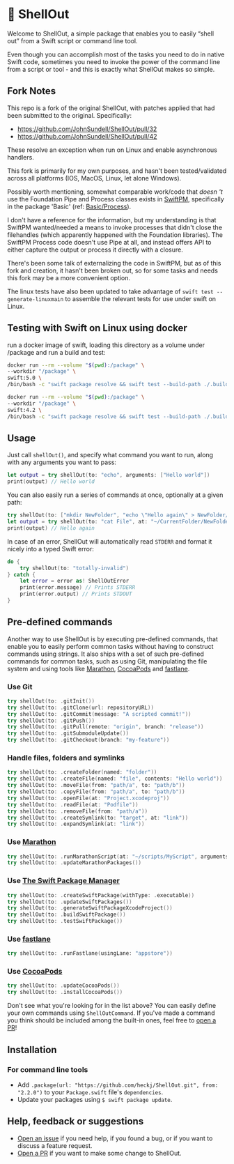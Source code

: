 
# 🐚 ShellOut

Welcome to ShellOut, a simple package that enables you to easily “shell out” from a Swift script or command line tool.

Even though you can accomplish most of the tasks you need to do in native Swift code, sometimes you need to invoke the power of the command line from a script or tool - and this is exactly what ShellOut makes so simple.

## Fork Notes

This repo is a fork of the original ShellOut, with patches applied that had been submitted to the original.
Specifically:

- <https://github.com/JohnSundell/ShellOut/pull/32>
- <https://github.com/JohnSundell/ShellOut/pull/42>

These resolve an exception when run on Linux and enable asynchronous handlers.

This fork is primarily for my own purposes, and hasn't been tested/validated across all platforms (IOS, MacOS, Linux, let alone Windows).

Possibly worth mentioning, somewhat comparable work/code that *doesn 't* use the
Foundation Pipe and Process classes exists in [SwiftPM](https://github.com/apple/swift-package-manager),
specifically in the package 'Basic'
(ref: [Basic/Process](https://github.com/apple/swift-package-manager/blob/master/Sources/Basic/Process.swift)).

I don't have a reference for the information, but my understanding is that SwiftPM wanted/needed a means to
invoke processes that didn't close the filehandles (which apparently happened with the Foundation libraries).
The SwiftPM Process code doesn't use Pipe at all, and instead offers API to either capture the output or
process it directly with a closure.

There's been some talk of externalizing the code in SwiftPM, but as of this fork and creation, it hasn't been
broken out, so for some tasks and needs this fork may be a more convenient option.

The linux tests have also been updated to take advantage of `swift test --generate-linuxmain` to assemble the
relevant tests for use under swift on Linux.

## Testing with Swift on Linux using docker

run a docker image of swift, loading this directory as a volume under /package and run a build and test:

```bash
docker run --rm --volume "$(pwd):/package" \
--workdir "/package" \
swift:5.0 \
/bin/bash -c "swift package resolve && swift test --build-path ./.build/linux"
```

```bash
docker run --rm --volume "$(pwd):/package" \
--workdir "/package" \
swift:4.2 \
/bin/bash -c "swift package resolve && swift test --build-path ./.build/linux"
```

## Usage

Just call `shellOut()`, and specify what command you want to run, along with any arguments you want to pass:

```swift
let output = try shellOut(to: "echo", arguments: ["Hello world"])
print(output) // Hello world
```

You can also easily run a series of commands at once, optionally at a given path:

```swift
try shellOut(to: ["mkdir NewFolder", "echo \"Hello again\" > NewFolder/File"], at: "~/CurrentFolder")
let output = try shellOut(to: "cat File", at: "~/CurrentFolder/NewFolder")
print(output) // Hello again
```

In case of an error, ShellOut will automatically read `STDERR` and format it nicely into a typed Swift error:

```swift
do {
    try shellOut(to: "totally-invalid")
} catch {
    let error = error as! ShellOutError
    print(error.message) // Prints STDERR
    print(error.output) // Prints STDOUT
}
```

## Pre-defined commands

Another way to use ShellOut is by executing pre-defined commands, that enable you to easily perform common tasks without having to construct commands using strings. It also ships with a set of such pre-defined commands for common tasks, such as using Git, manipulating the file system and using tools like [Marathon](https://github.com/JohnSundell/Marathon), [CocoaPods](https://cocoapods.org) and [fastlane](https://fastlane.tools).

### Use Git

```swift
try shellOut(to: .gitInit())
try shellOut(to: .gitClone(url: repositoryURL))
try shellOut(to: .gitCommit(message: "A scripted commit!"))
try shellOut(to: .gitPush())
try shellOut(to: .gitPull(remote: "origin", branch: "release"))
try shellOut(to: .gitSubmoduleUpdate())
try shellOut(to: .gitCheckout(branch: "my-feature"))
```

### Handle files, folders and symlinks

```swift
try shellOut(to: .createFolder(named: "folder"))
try shellOut(to: .createFile(named: "file", contents: "Hello world"))
try shellOut(to: .moveFile(from: "path/a", to: "path/b"))
try shellOut(to: .copyFile(from: "path/a", to: "path/b"))
try shellOut(to: .openFile(at: "Project.xcodeproj"))
try shellOut(to: .readFile(at: "Podfile"))
try shellOut(to: .removeFile(from: "path/a"))
try shellOut(to: .createSymlink(to: "target", at: "link"))
try shellOut(to: .expandSymlink(at: "link"))
```

### Use [Marathon](https://github.com/JohnSundell/Marathon)

```swift
try shellOut(to: .runMarathonScript(at: "~/scripts/MyScript", arguments: ["One", "Two"]))
try shellOut(to: .updateMarathonPackages())
```

### Use [The Swift Package Manager](https://github.com/apple/swift-package-manager)

```swift
try shellOut(to: .createSwiftPackage(withType: .executable))
try shellOut(to: .updateSwiftPackages())
try shellOut(to: .generateSwiftPackageXcodeProject())
try shellOut(to: .buildSwiftPackage())
try shellOut(to: .testSwiftPackage())
```

### Use [fastlane](https://fastlane.tools)

```swift
try shellOut(to: .runFastlane(usingLane: "appstore"))
```

### Use [CocoaPods](https://cocoapods.org)

```swift
try shellOut(to: .updateCocoaPods())
try shellOut(to: .installCocoaPods())
```

Don't see what you're looking for in the list above? You can easily define your own commands using `ShellOutCommand`. If you've made a command you think should be included among the built-in ones, feel free to [open a PR](https://github.com/heckj/ShellOut/pull/new/master)!

## Installation

### For command line tools

- Add `.package(url: "https://github.com/heckj/ShellOut.git", from: "2.2.0")` to your `Package.swift` file's `dependencies`.
- Update your packages using `$ swift package update`.

## Help, feedback or suggestions

- [Open an issue](https://github.com/heckj/ShellOut/issues/new) if you need help, if you found a bug, or if you want to discuss a feature request.
- [Open a PR](https://github.com/heckj/ShellOut/pull/new/master) if you want to make some change to ShellOut.

